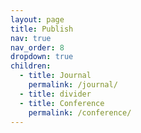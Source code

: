 ```yaml
---
layout: page
title: Publish
nav: true
nav_order: 8
dropdown: true
children:
  - title: Journal
    permalink: /journal/
  - title: divider
  - title: Conference
    permalink: /conference/
---
```

